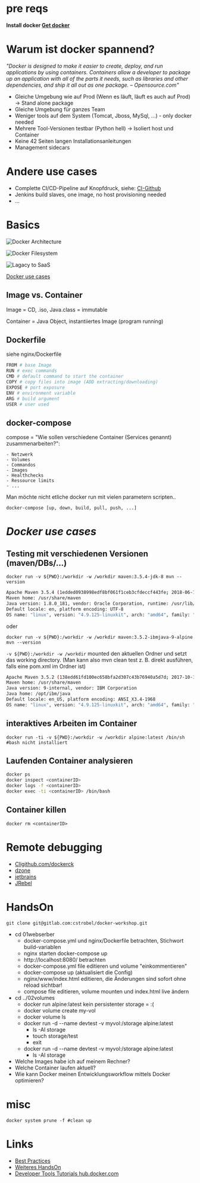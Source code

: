 # pre reqs

**Install docker [Get docker](https://www.docker.com/get-started)**

# Warum ist docker spannend?
*"Docker is designed to make it easier to create, deploy, and run applications by using containers. Containers allow a developer to package up an application with all of the parts it needs, such as libraries and other dependencies, and ship it all out as one package. – Opensource.com"*

- Gleiche Umgebung wie auf Prod (Wenn es läuft, läuft es auch auf Prod) -> Stand alone package
- Gleiche Umgebung für ganzes Team
- Weniger tools auf dem System (Tomcat, Jboss, MySql, ...) - only docker needed
- Mehrere Tool-Versionen testbar (Python hell) -> Isoliert host und Container
- Keine 42 Seiten langen Installationsanleitungen
- Management sidecars

# Andere use cases
- Complette CI/CD-Pipeline auf Knopfdruck, siehe: [CI-Github](https://github.com/marcelbirkner/docker-ci-tool-stack) 
- Jenkins build slaves, one image, no host provisioning needed
- ...

# Basics
![Docker Architecture](https://docs.docker.com/engine/images/architecture.svg)

![Docker Filesystem](https://www.mundodocker.com.br/wp-content/uploads/2015/06/docker-filesystems-busyboxrw.png)

![Lagacy to SaaS](https://mycloudblog7.files.wordpress.com/2013/06/screen-shot-2015-06-09-at-2-13-05-pm1.png)

[Docker use cases](https://www.docker.com/why-docker)
  
## Image vs. Container

Image = CD, .iso, Java.class = immutable

Container = Java Object, instantiiertes Image (program running)

## Dockerfile
siehe nginx/Dockerfile

```bash
FROM # base Image
RUN # exec commands
CMD # default command to start the container
COPY # copy files into image (ADD extracting/downloading)
EXPOSE # port exposure
ENV # environment variable
ARG # build argument
USER # user used
```

## docker-compose
compose = "Wie sollen verschiedene Container (Services genannt) zusammenarbeiten?":
```
- Netzwerk
- Volumes
- Commandos
- Images
- Healthchecks
- Ressource limits
- ...
```
Man möchte nicht etliche docker run mit vielen parametern scripten..

`docker-compose [up, down, build, pull, push, ...]`

# *Docker use cases*
## Testing mit verschiedenen Versionen (maven/DBs/...)
`docker run -v ${PWD}:/workdir -w /workdir maven:3.5.4-jdk-8 mvn --version` 

```bash 
Apache Maven 3.5.4 (1edded0938998edf8bf061f1ceb3cfdeccf443fe; 2018-06-17T18:33:14Z)
Maven home: /usr/share/maven
Java version: 1.8.0_181, vendor: Oracle Corporation, runtime: /usr/lib/jvm/java-8-openjdk-amd64/jre
Default locale: en, platform encoding: UTF-8
OS name: "linux", version: "4.9.125-linuxkit", arch: "amd64", family: "unix"
```

oder

`docker run -v ${PWD}:/workdir -w /workdir maven:3.5.2-ibmjava-9-alpine mvn --version`

`-v ${PWD}:/workdir -w /workdir` mounted den aktuellen Ordner und setzt das working directory. (Man kann also mvn clean test z. B. direkt ausführen, falls eine pom.xml im Ordner ist)


```bash
Apache Maven 3.5.2 (138edd61fd100ec658bfa2d307c43b76940a5d7d; 2017-10-18T07:58:13Z)
Maven home: /usr/share/maven
Java version: 9-internal, vendor: IBM Corporation
Java home: /opt/ibm/java
Default locale: en_US, platform encoding: ANSI_X3.4-1968
OS name: "linux", version: "4.9.125-linuxkit", arch: "amd64", family: "unix"
```

## interaktives Arbeiten im Container

`docker run -ti -v ${PWD}:/workdir -w /workdir alpine:latest /bin/sh #bash nicht installiert`



## Laufenden Container analysieren
```bash
docker ps 
docker inspect <containerID>
docker logs -f <containerID>
docker exec -ti <containerID> /bin/bash
```

## Container killen
`docker rm <containerID>`

# Remote debugging
- [Cligithub.com/dockerck](https://github.com/docker/labs/blob/master/developer-tools/java-debugging/IntelliJ-README.md)
- [dzone](https://dzone.com/articles/deploy-to-wildfly-and-docker-from-intellij-using-m)
- [jetbrains](https://www.jetbrains.com/help/idea/deploying-a-web-app-into-wildfly-container.html)
- [JRebel](https://github.com/antonarhipov/petclinic-docker-jrebel)

# HandsOn

`git clone git@gitlab.com:cstrobel/docker-workshop.git`
- cd 01webserber
  - docker-compose.yml und nginx/Dockerfile betrachten, Stichwort build-variablen
  - nginx starten docker-compose up
  - http://localhost:8080/ betrachten
  - docker-compose.yml file editieren und volume "einkommentieren"
  - docker-compose up (aktualisiert die Config)
  - nginx/www/index.html editieren, die Änderungen sind sofort ohne reload sichtbar!
  - compose file editieren, volume mounten und index.html live ändern
- cd ../02volumes
  - docker run alpine:latest kein persistenter storage = :(
  - docker volume create my-vol
  - docker volume ls
  - docker run -d --name devtest -v myvol:/storage alpine:latest
    - ls -Al storage
    - touch storage/test
    - exit
  - docker run -d --name devtest -v myvol:/storage alpine:latest
    - ls -Al storage
- Welche Images habe ich auf meinem Rechner?
- Welche Container laufen aktuell?
- Wie kann Docker meinen Entwicklungsworkflow mittels Docker optimieren?



# misc
`docker system prune -f #clean up`
# Links

- [Best Practices](https://github.com/robrich/docker-hands-on-workshop/tree/master/12-Docker-best-practices)
- [Weiteres HandsOn](https://github.com/robrich/docker-hands-on-workshop)
- [Developer Tools Tutorials hub.docker.com](https://github.com/docker/labs/tree/master/developer-tools)

